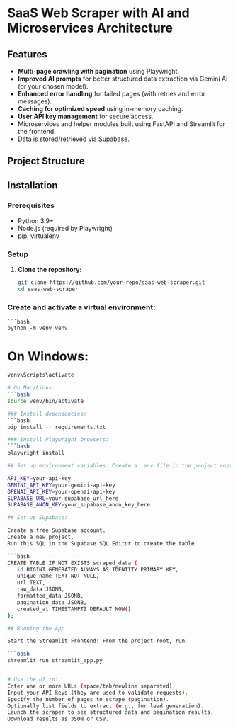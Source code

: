 # SaaS Web Scraper with AI and Microservices Architecture

## Features
- **Multi-page crawling with pagination** using Playwright.
- **Improved AI prompts** for better structured data extraction via Gemini AI (or your chosen model).
- **Enhanced error handling** for failed pages (with retries and error messages).
- **Caching for optimized speed** using in-memory caching.
- **User API key management** for secure access.
- Microservices and helper modules built using FastAPI and Streamlit for the frontend.
- Data is stored/retrieved via Supabase.

## Project Structure

## Installation

### Prerequisites
- Python 3.9+
- Node.js (required by Playwright)
- pip, virtualenv

### Setup
1. **Clone the repository:**
   ```bash
   git clone https://github.com/your-repo/saas-web-scraper.git
   cd saas-web-scraper

### Create and activate a virtual environment:
    ```bash
    python -m venv venv

# On Windows:
 ```bash
venv\Scripts\activate

# On Mac/Linux:
 ```bash
source venv/bin/activate

### Install dependencies:
 ```bash
pip install -r requirements.txt

### Install Playwright browsers:
 ```bash
playwright install

## Set up environment variables: Create a .env file in the project root and add your API keys:

API_KEY=your-api-key
GEMINI_API_KEY=your-gemini-api-key
OPENAI_API_KEY=your-openai-api-key
SUPABASE_URL=your_supabase_url_here
SUPABASE_ANON_KEY=your_supabase_anon_key_here

## Set up Supabase:

Create a free Supabase account.
Create a new project.
Run this SQL in the Supabase SQL Editor to create the table

 ```bash
CREATE TABLE IF NOT EXISTS scraped_data (
    id BIGINT GENERATED ALWAYS AS IDENTITY PRIMARY KEY,
    unique_name TEXT NOT NULL,
    url TEXT,
    raw_data JSONB,
    formatted_data JSONB,
    pagination_data JSONB,
    created_at TIMESTAMPTZ DEFAULT NOW()
);

## Running the App

Start the Streamlit Frontend: From the project root, run

 ```bash
streamlit run streamlit_app.py


# Use the UI to:
Enter one or more URLs (space/tab/newline separated).
Input your API keys (they are used to validate requests).
Specify the number of pages to scrape (pagination).
Optionally list fields to extract (e.g., for lead generation).
Launch the scraper to see structured data and pagination results.
Download results as JSON or CSV.
